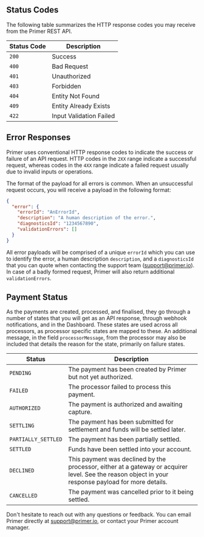 ## Status Codes

The following table summarizes the HTTP response codes you may receive from
the Primer REST API.

| Status Code | Description             |
| ----------- | ----------------------- |
| `200`       | Success                 |
| `400`       | Bad Request             |
| `401`       | Unauthorized            |
| `403`       | Forbidden               |
| `404`       | Entity Not Found        |
| `409`       | Entity Already Exists   |
| `422`       | Input Validation Failed |

## Error Responses

Primer uses conventional HTTP response codes to indicate the success or failure of an API request. HTTP codes in the `2XX` range indicate a successful request, whereas codes in the `4XX` range indicate a failed request usually due to invalid inputs or operations.

The format of the payload for all errors is common. When an unsuccessful request occurs, you will receive a payload in the following format:

```json
{
  "error": {
    "errorId": "AnErrorId",
    "description": "A human description of the error.",
    "diagnosticsId": "1234567890",
    "validationErrors": []
  }
}
```

All error payloads will be comprised of a unique `errorId` which you can use to identify the error, a human description `description`, and a `diagnosticsId` that you can quote when contacting the support team ([support@primer.io](mailto:support@primer.io)). In case of a badly formed request, Primer will also return additional `validationErrors`.

## Payment Status

As the payments are created, processed, and finalised, they go through a number of states that you will get as an API response, through webhook notifications, and in the Dashboard. These states are used across all processors, as processor specific states are mapped to these. An additional message, in the field `processorMessage`, from the processor may also be included that details the reason for the state, primarily on failure states.

| Status              | Description                                                                                                                                         |
| ------------------- | --------------------------------------------------------------------------------------------------------------------------------------------------- |
| `PENDING`           | The payment has been created by Primer but not yet authorized.                                                                                      |
| `FAILED`            | The processor failed to process this payment.                                                                                                       |
| `AUTHORIZED`        | The payment is authorized and awaiting capture.                                                                                                     |
| `SETTLING`          | The payment has been submitted for settlement and funds will be settled later.                                                                      |
| `PARTIALLY_SETTLED` | The payment has been partially settled.                                                                                                             |
| `SETTLED`           | Funds have been settled into your account.                                                                                                          |
| `DECLINED`          | This payment was declined by the processor, either at a gateway or acquirer level. See the reason object in your response payload for more details. |
| `CANCELLED`         | The payment was cancelled prior to it being settled.                                                                                                |

Don't hesitate to reach out with any questions or feedback. You can email Primer directly at [support@primer.io](mailto:support@primer.io), or contact your Primer account manager.
